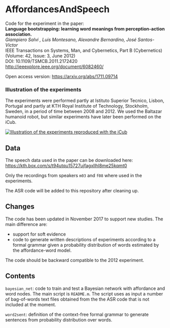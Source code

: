 # AffordancesAndSpeech
Code for the experiment in the paper:  
**Language bootstrapping: learning word meanings from perception-action association.**  
*Giampiero Salvi , Luis Montesano, Alexandre Bernardino, José Santos-Victor*  
IEEE Transactions on Systems, Man, and Cybernetics, Part B (Cybernetics) (Volume: 42, Issue: 3, June 2012)  
DOI: 10.1109/TSMCB.2011.2172420  
http://ieeexplore.ieee.org/document/6082460/

Open access version:
https://arxiv.org/abs/1711.09714

### Illustration of the experiments
The experiments were performed partly at Istituto Superior Tecnico, Lisbon, Portugal and partly at KTH Royal Institute of Technology, Stockholm, Sweden, in a period of time between 2008 and 2012.
We used the Baltazar humanoid robot, but similar experiments have later been performed on the iCub.

[![Illustration of the experiments reproduced with the iCub](https://img.youtube.com/vi/O6mdFL5aH6M/0.jpg)](https://youtu.be/O6mdFL5aH6M)

## Data
The speech data used in the paper can be downloaded here:
https://kth.box.com/s/t94utqu15727ujfagxllhl8me25kqmt0

Only the recordings from speakers `m03` and `f08` where used in the experiments.

The ASR code will be added to this repository after cleaning up.

## Changes
The code has been updated in November 2017 to support new studies. The main difference are:
* support for soft evidence
* code to generate written descriptions of experiments according to a formal grammar given a probability distribution of words estimated by the affordance-word model.

The code should be backward compatible to the 2012 experiment.

## Contents
`bayesian_net`:
code to train and test a Bayesian network with affordance and word nodes. The main script is `README.m`. The script uses as input a number of bag-of-words text files obtained from the the ASR code that is not included at the moment.

`word2sent`:
definition of the context-free formal grammar to generate sentences from probability distribution over words.
